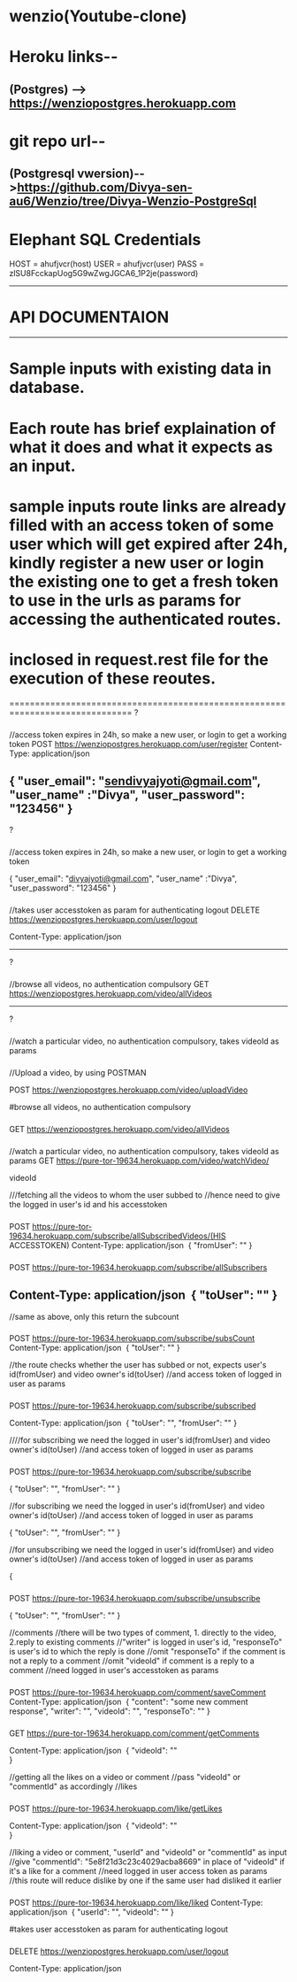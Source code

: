 # wenzio(Youtube-clone)

# Heroku links--
(Postgres) -->  https://wenziopostgres.herokuapp.com
-
# git repo url--

(Postgresql vwersion)-->https://github.com/Divya-sen-au6/Wenzio/tree/Divya-Wenzio-PostgreSql
------------------------------------------------------------------------------

# Elephant SQL Credentials
HOST = ahufjvcr(host)
USER = ahufjvcr(user)
PASS = zlSU8FcckapUog5G9wZwgJGCA6_1P2je(password)

------------------------------------------------------------------------------

# API DOCUMENTAION
___________________

# Sample inputs with existing data in database.
# Each route has brief explaination of what it does and what it expects as an input.
# sample inputs route links are already filled with an access token of some user which will get expired after 24h, kindly register a new user or login the existing one to get a fresh token to use in the urls as params for accessing the authenticated routes.
# inclosed in request.rest file for the execution of these reoutes.
==============================================================================
?
###
//access token expires in 24h, so make a new user, or login to get a working token
POST https://wenziopostgres.herokuapp.com/user/register
Content-Type: application/json

 {
     "user_email": "sendivyajyoti@gmail.com",
     "user_name" :"Divya",
     "user_password": "123456"
 }
------------------------------------------------------------------------------
?
###
//access token expires in 24h, so make a new user, or login to get a working token

{
     "user_email": "divyajyoti@gmail.com",
     "user_name" :"Divya",
     "user_password": "123456"
 }




###
//takes user accesstoken as param for authenticating logout
DELETE https://wenziopostgres.herokuapp.com/user/logout

 Content-Type: application/json

------------------------------------------------------------------------------
?
###
//browse all videos, no authentication compulsory
GET https://wenziopostgres.herokuapp.com/video/allVideos

------------------------------------------------------------------------------
?
###
//watch a particular video, no authentication compulsory, takes videoId as params
###
//Upload a  video, by using POSTMAN

POST https://wenziopostgres.herokuapp.com/video/uploadVideo

#browse all videos, no authentication compulsory
###
GET https://wenziopostgres.herokuapp.com/video/allVideos
###
//watch a particular video, no authentication compulsory, takes videoId as params
GET https://pure-tor-19634.herokuapp.com/video/watchVideo/

videoId

///fetching all the videos to whom the user subbed to
//hence need to give the logged in user's id and his accesstoken
###
POST https://pure-tor-19634.herokuapp.com/subscribe/allSubscribedVideos/(HIS ACCESSTOKEN)
Content-Type: application/json
​
{ 
	"fromUser": ""
}

###
POST https://pure-tor-19634.herokuapp.com/subscribe/allSubscribers

Content-Type: application/json
​
{ 
	"toUser": ""
}
-

//same as above, only this return the subcount
###
POST https://pure-tor-19634.herokuapp.com/subscribe/subsCount
Content-Type: application/json
​
{ 
	"toUser": ""
}

//the route checks whether the user has subbed or not, expects user's id(fromUser) and video owner's id(toUser)
//and access token of logged in user as params

###
POST https://pure-tor-19634.herokuapp.com/subscribe/subscribed

Content-Type: application/json
​
{ 
	"toUser": "",
	"fromUser": ""
}

////for subscribing we need the logged in user's id(fromUser) and video owner's id(toUser)
//and access token of logged in user as params

###
POST https://pure-tor-19634.herokuapp.com/subscribe/subscribe

{ 
	"toUser": "",
	"fromUser": ""
}


//for subscribing we need the logged in user's id(fromUser) and video owner's id(toUser)
//and access token of logged in user as params

{ 
	"toUser": "",
	"fromUser": ""
}

//for unsubscribing we need the logged in user's id(fromUser) and video owner's id(toUser)
//and access token of logged in user as params

{

###
POST https://pure-tor-19634.herokuapp.com/subscribe/unsubscribe


{ 
	"toUser": "",
	"fromUser": ""
}

//comments
//there will be two types of comment, 1. directly to the video, 2.reply to existing comments
//"writer" is logged in user's id, "responseTo" is user's id to which the reply is done
//omit "responseTo" if the comment is not a reply to a comment
//omit "videoId" if comment is a reply to a comment
//need logged in user's accesstoken as params

###
POST https://pure-tor-19634.herokuapp.com/comment/saveComment
Content-Type: application/json
​
{ 
	"content": "some new comment response",
	"writer": "",
	"videoId": "",
	"responseTo": "" 
}

###
GET https://pure-tor-19634.herokuapp.com/comment/getComments

Content-Type: application/json
​
{ 
	"videoId": ""	
}

//getting all the likes on a video or comment
//pass "videoId" or "commentId" as accordingly
//likes
###
POST https://pure-tor-19634.herokuapp.com/like/getLikes

Content-Type: application/json
​
{ 
	"videoId": ""	
}

//liking a video or comment, "userId" and "videoId" or "commentId" as input
//give "commentId": "5e8f21d3c23c4029acba8669" in place of "videoId" if it's a like for a comment
//need logged in user access token as params
//this route will reduce dislike by one if the same user had disliked it earlier


###
POST https://pure-tor-19634.herokuapp.com/like/liked
Content-Type: application/json
​
{ 
    "userId": "",
	"videoId": ""
}



#takes user accesstoken as param for authenticating logout

 ###
 
DELETE https://wenziopostgres.herokuapp.com/user/logout

 Content-Type: application/json


